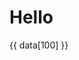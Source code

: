 # Hello

<script setup>
import { data } from "../src/pages.data.ts"
data.forEach((page) => console.log(page.url))
</script>

{{ data[100] }}
